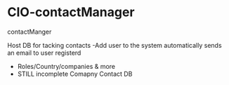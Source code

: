 # CIO-contactManager
contactManger


Host DB for tacking contacts
-Add user to the system automatically sends an email to user registerd
- Roles/Country/companies & more
- STILL incomplete
Comapny Contact DB

